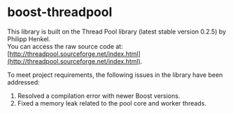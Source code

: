 # boost-threadpool
This library is built on the Thread Pool library (latest stable version 0.2.5) by Philipp Henkel.  
You can access the raw source code at: [http://threadpool.sourceforge.net/index.html](http://threadpool.sourceforge.net/index.html).  

To meet project requirements, the following issues in the library have been addressed:  

1. Resolved a compilation error with newer Boost versions.  
2. Fixed a memory leak related to the pool core and worker threads.
